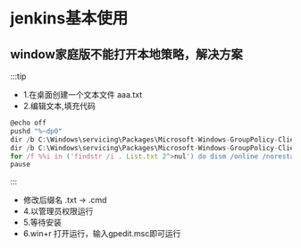 # jenkins基本使用






























## window家庭版不能打开本地策略，解决方案
:::tip
- 1.在桌面创建一个文本文件  aaa.txt
- 2.编辑文本,填充代码
```javascript
@echo off
pushd "%~dp0"
dir /b C:\Windows\servicing\Packages\Microsoft-Windows-GroupPolicy-ClientExtensions-Package~3*.mum >List.txt
dir /b C:\Windows\servicing\Packages\Microsoft-Windows-GroupPolicy-ClientTools-Package~3*.mum >>List.txt
for /f %%i in ('findstr /i . List.txt 2^>nul') do dism /online /norestart /add-package:"C:\Windows\servicing\Packages\%%i"
pause
```
:::
- 修改后缀名 .txt -> .cmd
- 4.以管理员权限运行
- 5.等待安装
- 6.win+r 打开运行，输入gpedit.msc即可运行





